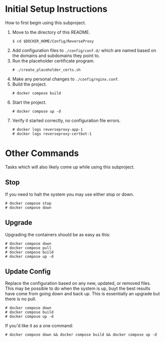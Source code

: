 # Initial Setup Instructions
How to first begin using this subproject.
1. Move to the directory of this README.
    ```
    $ cd $DOCKER_HOME/Config/ReverseProxy
    ```
1. Add configuration files to `./config/conf.d/` which are named based on the domains and subdomains they point to.
1. Run the placeholder certificate program.
    ```
    # ./create_placeholder_certs.sh
    ```
1. Make any personal changes to `./config/nginx.conf`.
1. Build the project.
    ```
    # docker compose build
    ```
1. Start the project.
    ```
    # docker compose up -d
    ```
1. Verify it started correctly, no configuration file errors.
    ```
    # docker logs reverseproxy-app-1
    # docker logs reverseproxy-certbot-1
    ```

# Other Commands
Tasks which will also likely come up while using this subproject.

## Stop
If you need to halt the system you may use either stop or down.
```
# docker compose stop
# docker compose down
```

## Upgrade
Upgrading the containers should be as easy as this:
```
# docker compose down
# docker compose pull
# docker compose build
# docker compose up -d
```

## Update Config
Replace the configuration based on any new, updated, or removed files.
This may be possible to do when the system is up, buyt the best results have come from going down and back up.
This is essentially an upgrade but there is no pull.
```
# docker compose down
# docker compose build
# docker compose up -d
```
If you'd like it as a one command:
```
# docker compose down && docker compose build && docker compose up -d
```

